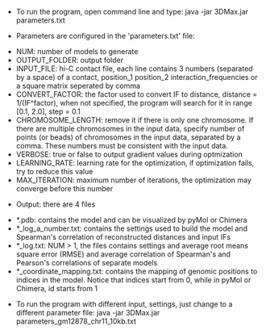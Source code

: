 - To run the program, open command line and type: java -jar 3DMax.jar parameters.txt

- Parameters are configured in the 'parameters.txt' file:
* NUM: number of models to generate
* OUTPUT_FOLDER: output folder
* INPUT_FILE: hi-C contact file, each line contains 3 numbers (separated by a space) of a contact, position_1 position_2 interaction_frequencies  or a square matrix seperated by comma
* CONVERT_FACTOR: the factor used to convert IF to distance, distance = 1/(IF^factor), when not specified, the program will search for it in range [0.1, 2.0], step = 0.1
* CHROMOSOME_LENGTH: remove it if there is only one chromosome. If there are multiple chromosomes in the input data, specify number of points (or beads) of chromosomes in the input data, separated by a comma. These numbers must be consistent with the input data.	
* VERBOSE: true or false to output gradient values during optmization
* LEARNING_RATE: learning rate for the optimization, if optimization fails, try to reduce this value
* MAX_ITERATION: maximum number of iterations, the optimization may converge before this number

- Output: there are 4 files	
* *.pdb: contains the model and can be visualized by pyMol or Chimera
* *_log_a_number.txt: contains the settings used to build the model and Spearman's correlation of reconstructed distances and input IFs
* *_log.txt: NUM > 1, the files contains settings and average root means square error (RMSE) and average correlation of Spearman's and Pearson's correlations of separate models
* *_coordinate_mapping.txt: contains the mapping of genomic positions to indices in the model. Notice that indices start from 0, while in pyMol or Chimera, id starts from 1

- To run the program with different input, settings, just change to a different parameter file: java -jar 3DMax.jar parameters_gm12878_chr11_10kb.txt